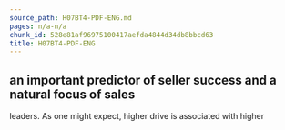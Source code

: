 ```yaml
---
source_path: H07BT4-PDF-ENG.md
pages: n/a-n/a
chunk_id: 528e81af96975100417aefda4844d34db8bbcd63
title: H07BT4-PDF-ENG
---
```

## an important predictor of seller success and a natural focus of sales

leaders. As one might expect, higher drive is associated with higher
